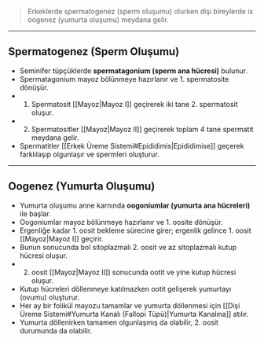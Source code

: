 >Erkeklerde spermatogenez (sperm oluşumu) olurken dişi bireylerde is oogenez (yumurta oluşumu) meydana gelir.

---
## Spermatogenez (Sperm Oluşumu)
- Seminifer tüpçüklerde **spermatagonium (sperm ana hücresi)** bulunur.
- Spermatagonium mayoz bölünmeye hazırlanır ve 1. spermatosite dönüşür.
- 1. Spermatosit [[Mayoz|Mayoz I]] geçirerek iki tane 2. spermatosit oluşur.
- 2. Spermatositler [[Mayoz|Mayoz II]] geçirerek toplam 4 tane spermatit meydana gelir.
- Spermatitler [[Erkek Üreme Sistemi#Epididimis|Epididimise]] geçerek farklılaşıp olgunlaşır ve spermleri oluşturur.

---
## Oogenez (Yumurta Oluşumu)
- Yumurta oluşumu anne karnında **oogoniumlar (yumurta ana hücreleri)** ile başlar.
- Oogoniumlar mayoz bölünmeye hazırlanır ve 1. oosite dönüşür.
- Ergenliğe kadar 1. oosit bekleme sürecine girer; ergenlik gelince 1. oosit [[Mayoz|Mayoz I]] geçirir.
- Bunun sonucunda bol sitoplazmalı 2. oosit ve az sitoplazmalı kutup hücresi oluşur.
- 2. oosit [[Mayoz|Mayoz II]] sonucunda ootit ve yine kutup hücresi oluşur.
- Kutup hücreleri döllenmeye katılmazken ootit gelişerek yumurtayı (ovumu) oluşturur.
- Her ay bir folikül mayozu tamamlar ve yumurta döllenmesi için [[Dişi Üreme Sistemi#Yumurta Kanalı (Fallopi Tüpü)|Yumurta Kanalına]] atılır.
- Yumurta döllenirken tamamen olgunlaşmış da olabilir, 2. oosit durumunda da olabilir.